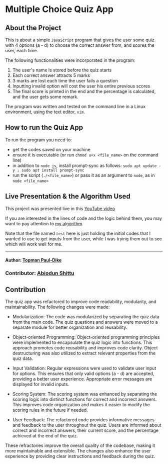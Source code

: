 # Multiple Choice Quiz App
## About the Project
This is about a simple `JavaScript` program that gives the user some quiz with 4 options (a - d) to choose the correct answer from, and scores the user, each time.

The following functionalities were incorporated in the program:
1. The user's name is stored before the quiz starts
2. Each correct answer attracts 5 marks
3. 3 marks are lost each time the user fails a question
4. Inputting invalid option will cost the user his entire previous scores
5. The final score is printed in the end and the percentage is calculated, and the user gets some remark.

The program was written and tested on the command line in a Linux environment, using the text editor, `vim`.

## How to run the Quiz App
To run the program you need to:
- get the codes saved on your machine
- ensure it is executable (or run `chmod u+x <file_name>` on the command line)
- in addition to `node js`, install prompt-sync as follows: `sudo apt update -y ; sudo apt install prompt-sync`
- run the script (`./<file_name>`) or pass it as an argument to `node`, as in `node <file_name>`

## Live Presentation & the Algorithm Used
This project was presented live in this [YouTube video](https://youtu.be/yEcHSZppLog)

If you are interested in the lines of code and the logic behind them, you may want to pay attention to [my algorithm](./my_algorithm.md).

Note that the file named `test` here is just holding the initial codes that I wanted to use to get inputs from the user, while I was trying them out to see which will work well for me.

---

#### Author: [Topman Paul-Dike](https://github.com/tpauldike)

### Contributor: [Abiodun Shittu](https://github.com/Abiodun-Shittu)

## Contribution
The quiz app was refactored to improve code readability, modularity, and maintainability. The following changes were made:

- Modularization: The code was modularized by separating the quiz data from the main code. The quiz questions and answers were moved to a separate module for better organization and reusability.

- Object-oriented Programming: Object-oriented programming principles were implemented to encapsulate the quiz logic into functions. This approach promotes code reusability and improves code clarity. Object destructuring was also utilized to extract relevant properties from the quiz data.

- Input Validation: Regular expressions were used to validate user input for options. This ensures that only valid options (a - d) are accepted, providing a better user experience. Appropriate error messages are displayed for invalid inputs.

- Scoring System: The scoring system was enhanced by separating the scoring logic into distinct functions for correct and incorrect answers. This improves code organization and makes it easier to modify the scoring rules in the future if needed.

- User Feedback: The refactored code provides informative messages and feedback to the user throughout the quiz. Users are informed about correct and incorrect answers, their current score, and the percentage achieved at the end of the quiz.

These refractories improve the overall quality of the codebase, making it more maintainable and extensible. The changes also enhance the user experience by providing clear instructions and feedback during the quiz.
